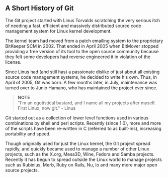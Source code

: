 <!--
SPDX-FileCopyrightText: 2008 Scott Chacon <schacon@gmail.com>

SPDX-License-Identifier: CC-BY-SA-3.0
-->

## A Short History of Git

The Git project started with Linus Torvalds scratching the very serious itch of needing a fast, efficient and massively distributed source code management system for Linux kernel development.

The kernel team had moved from a patch emailing system to the proprietary BitKeeper SCM in 2002. That ended in April 2005 when BitMover stopped providing a free version of its tool to the open source community because they felt some developers had reverse engineered it in violation of the license.

Since Linus had (and still has) a passionate dislike of just about all existing source code management systems, he decided to write his own. Thus, in April of 2005, Git was born. A few months later, in July, maintenance was turned over to Junio Hamano, who has maintained the project ever since.

> **NOTE** \
"I'm an egotistical bastard, and I name all my projects after myself. First Linux, now git." - Linus

Git started out as a collection of lower level functions used in various combinations by shell and perl scripts. Recently (since 1.0), more and more of the scripts have been re-written in C (referred to as built-ins), increasing portability and speed.

Though originally used for just the Linux kernel, the Git project spread rapidly, and quickly became used to manage a number of other Linux projects, such as the X.org, Mesa3D, Wine, Fedora and Samba projects. Recently it has begun to spread outside the Linux world to manage projects such as Rubinius, Merb, Ruby on Rails, Nu, Io and many more major open source projects.

